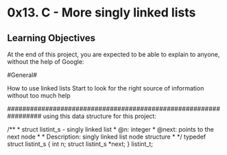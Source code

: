 # 0x13. C - More singly linked lists #



## Learning Objectives ##

At the end of this project, you are expected to be able to explain to anyone, without the help of Google:

#General#

How to use linked lists
Start to look for the right source of information without too much help
 
#################################################################
 using this data structure for this project:

 /**
    * struct listint_s - singly linked list
     * @n: integer
      * @next: points to the next node
       *
        * Description: singly linked list node structure
	 * 
	  */
 typedef struct listint_s
{
	    int n;
	        struct listint_s *next;
} listint_t;
